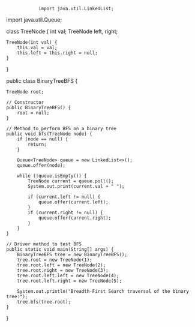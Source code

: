                 import java.util.LinkedList;
import java.util.Queue;

class TreeNode {
    int val;
    TreeNode left, right;

    TreeNode(int val) {
        this.val = val;
        this.left = this.right = null;
    }
}

public class BinaryTreeBFS {

    TreeNode root;

    // Constructor
    public BinaryTreeBFS() {
        root = null;
    }

    // Method to perform BFS on a binary tree
    public void bfs(TreeNode node) {
        if (node == null) {
            return;
        }

        Queue<TreeNode> queue = new LinkedList<>();
        queue.offer(node);

        while (!queue.isEmpty()) {
            TreeNode current = queue.poll();
            System.out.print(current.val + " ");

            if (current.left != null) {
                queue.offer(current.left);
            }
            if (current.right != null) {
                queue.offer(current.right);
            }
        }
    }

    // Driver method to test BFS
    public static void main(String[] args) {
        BinaryTreeBFS tree = new BinaryTreeBFS();
        tree.root = new TreeNode(1);
        tree.root.left = new TreeNode(2);
        tree.root.right = new TreeNode(3);
        tree.root.left.left = new TreeNode(4);
        tree.root.left.right = new TreeNode(5);

        System.out.println("Breadth-First Search traversal of the binary tree:");
        tree.bfs(tree.root);
    }
}
